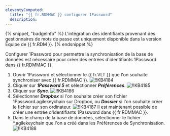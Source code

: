 ```yaml
---
eleventyComputed:
  title: "{{ fr.RDMMAC }} configurer 1Password"
  description:
---
```

{% snippet, "badgeInfo" %}
L'intégration des identifiants provenant des gestionnaires de mots de passe est uniquement disponible dans la version Équipe de {{ fr.RDM }}.
{% endsnippet %}

Configurer 1Password pour permettre la synchronisation de la base de données est nécessaire pour créer des entrées d'identifiants 1Password dans {{ fr.RDMMAC }}.

1. Ouvrir 1Password et sélectionner le {{ fr.VLT }} que l'on souhaite synchroniser avec {{ fr.RDMMAC }}.
![!!KB4184](https://cdnweb.devolutions.net/docs/docs_en_kb_KB4184.png)
1. Cliquer sur ***1Password 5*** et sélectionner ***Préférences***.
![!!KB4185](https://cdnweb.devolutions.net/docs/docs_en_kb_KB4185.png)
1. Cliquer sur ***Sync***.
![!!KB4186](https://cdnweb.devolutions.net/docs/docs_en_kb_KB4186.png)
1. Sélectionner ***Dropbox*** si l'on souhaite créer son fichier 1Password.agilekeychain sur Dropbox, ou ***Dossier*** si l'on souhaite créer le fichier sur son ordinateur.
![!!KB4187](https://cdnweb.devolutions.net/docs/docs_en_kb_KB4187.png)
Il est maintenant possible de créer une entrée d'identifiants 1Password dans {{ fr.RDMMAC }}.
1. Dans le champ de la base de données, sélectionner le fichier *.agilekeychain que l'on a créé dans les Préférences de Synchronisation.
![!!KB4188](https://cdnweb.devolutions.net/docs/docs_en_kb_KB4188.png)
